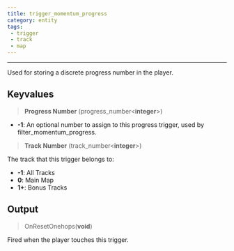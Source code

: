 ```yaml
---
title: trigger_momentum_progress 
category: entity
tags:
 - trigger
 - track
 - map
---
```


----
Used for storing a discrete progress number in the player.

## Keyvalues

>**Progress Number** (progress_number&lt;**integer**&gt;)

 - **-1**: An optional number to assign to this progress trigger, used by filter_momentum_progress.
 
>**Track Number** (track_number&lt;**integer**&gt;)

The track that this trigger belongs to: 

 - **-1**: All Tracks
 - **0**: Main Map
 - **1+**: Bonus Tracks


## Output

> OnResetOnehops(**void**) 

Fired when the player touches this trigger.

